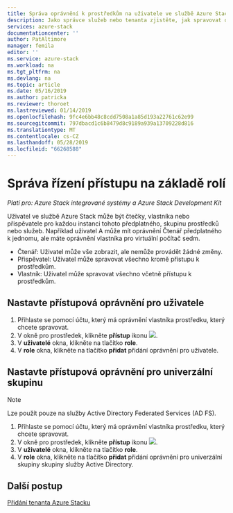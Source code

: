 ```yaml
---
title: Správa oprávnění k prostředkům na uživatele ve službě Azure Stack (Správce služeb a klientů) | Dokumentace Microsoftu
description: Jako správce služeb nebo tenanta zjistěte, jak spravovat oprávnění RBAC.
services: azure-stack
documentationcenter: ''
author: PatAltimore
manager: femila
editor: ''
ms.service: azure-stack
ms.workload: na
ms.tgt_pltfrm: na
ms.devlang: na
ms.topic: article
ms.date: 05/16/2019
ms.author: patricka
ms.reviewer: thoroet
ms.lastreviewed: 01/14/2019
ms.openlocfilehash: 9fc4e6bb48c8cdd7508a1a85d193a22761c62e99
ms.sourcegitcommit: 797dbacd1c6b8479d8c9189a939a13709228d816
ms.translationtype: MT
ms.contentlocale: cs-CZ
ms.lasthandoff: 05/28/2019
ms.locfileid: "66268588"
---
```

# <a name="manage-role-based-access-control"></a>Správa řízení přístupu na základě rolí

*Platí pro: Azure Stack integrované systémy a Azure Stack Development Kit*

Uživatel ve službě Azure Stack může být čtečky, vlastníka nebo přispěvatele pro každou instanci tohoto předplatného, skupinu prostředků nebo služeb. Například uživatel A může mít oprávnění Čtenář předplatného k jednomu, ale máte oprávnění vlastníka pro virtuální počítač sedm.

 - Čtenář: Uživatel může vše zobrazit, ale nemůže provádět žádné změny.
 - Přispěvatel: Uživatel může spravovat všechno kromě přístupu k prostředkům.
 - Vlastník: Uživatel může spravovat všechno včetně přístupu k prostředkům.

## <a name="set-access-permissions-for-a-user"></a>Nastavte přístupová oprávnění pro uživatele

1. Přihlaste se pomocí účtu, který má oprávnění vlastníka prostředku, který chcete spravovat.
2. V okně pro prostředek, klikněte **přístup** ikonu ![](media/azure-stack-manage-permissions/image1.png).
3. V **uživatelé** okna, klikněte na tlačítko **role**.
4. V **role** okna, klikněte na tlačítko **přidat** přidání oprávnění pro uživatele.

## <a name="set-access-permissions-for-a-universal-group"></a>Nastavte přístupová oprávnění pro univerzální skupinu 

> [!Note]
> Lze použít pouze na služby Active Directory Federated Services (AD FS).

1. Přihlaste se pomocí účtu, který má oprávnění vlastníka prostředku, který chcete spravovat.
2. V okně pro prostředek, klikněte **přístup** ikonu ![](media/azure-stack-manage-permissions/image1.png).
3. V **uživatelé** okna, klikněte na tlačítko **role**.
4. V **role** okna, klikněte na tlačítko **přidat** přidání oprávnění pro univerzální skupiny skupiny služby Active Directory.

## <a name="next-steps"></a>Další postup

[Přidání tenanta Azure Stacku](azure-stack-add-new-user-aad.md)